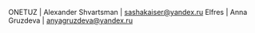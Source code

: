ONETUZ | Alexander Shvartsman | sashakaiser@yandex.ru
Elfres | Anna Gruzdeva | anyagruzdeva@yandex.ru
